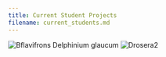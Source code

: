 ```yaml
---
title: Current Student Projects
filename: current_students.md
---
```


![Bflavifrons   Delphinium glaucum](https://github.com/mason-kulbaba/mason-kulbaba.github.io/assets/48602491/2aae457d-f598-4e47-a314-8e157e5a88a5)
![Drosera2](https://github.com/mason-kulbaba/mason-kulbaba.github.io/assets/48602491/91aee2d1-992e-4a9b-a4b1-b5f679520ab1)
